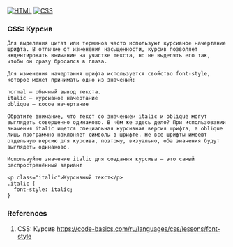 [![HTML](https://img.shields.io/badge/HTML-E46035??style=for-the-badge&logo=HTML5&logoColor=FFFFFF)](https://html.spec.whatwg.org/multipage/)
[![CSS](https://img.shields.io/badge/CSS-274DE4??style=for-the-badge&logo=CSS3&logoColor=FFFFFF)](https://www.w3.org/Style/CSS/)

### CSS: Курсив
```
Для выделения цитат или терминов часто используют курсивное начертание шрифта. В отличие от изменения насыщенности, курсив позволяет акцентировать внимание на участке текста, но не выделять его так, чтобы он сразу бросался в глаза.

Для изменения начертания шрифта используется свойство font-style, которое может принимать одно из значений:

normal — обычный вывод текста.
italic — курсивное начертание
oblique — косое начертание

Обратите внимание, что текст со значением italic и oblique могут выглядеть совершенно одинаково. В чём же здесь дело? При использовании значения italic ищется специальная курсивная версия шрифта, а oblique лишь программно наклоняет символы в шрифте. Не все шрифты имееют отдельную версию для курсива, поэтому, визуально, оба значения будут выглядеть одинаково.

Используйте значение italic для создания курсива — это самый распространённый вариант

<p class="italic">Курсивный текст</p>
.italic {
  font-style: italic;
}
```
### References
1. CSS: Курсив https://code-basics.com/ru/languages/css/lessons/font-style 